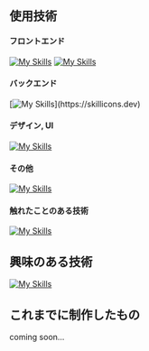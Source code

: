 ## 使用技術
#### フロントエンド
[![My Skills](https://skillicons.dev/icons?i=js,ts,react,nextjs,nodejs)](https://skillicons.dev)
[![My Skills](https://skillicons.dev/icons?i=scss,tailwind,materialui)](https://skillicons.dev)

#### バックエンド
[![My Skills](https://skillicons.dev/icons?i=go,docker,)](https://skillicons.dev)

#### デザイン, UI
[![My Skills](https://skillicons.dev/icons?i=figma)](https://skillicons.dev)

#### その他
[![My Skills](https://skillicons.dev/icons?i=vscode,github)](https://skillicons.dev)

#### 触れたことのある技術
[![My Skills](https://skillicons.dev/icons?i=ruby,arduino,firebase,postgres,postman)](https://skillicons.dev)

## 興味のある技術
[![My Skills](https://skillicons.dev/icons?i=astro,flutter,nestjs,prisma,firebase)](https://skillicons.dev)

## これまでに制作したもの
coming soon...
